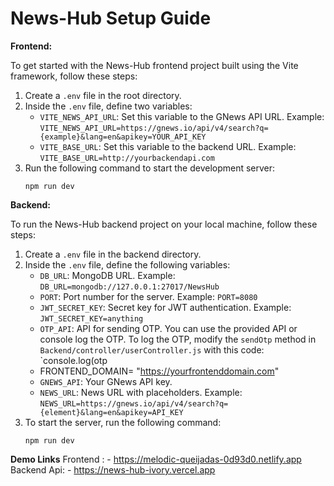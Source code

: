 # News-Hub Setup Guide

**Frontend:**

To get started with the News-Hub frontend project built using the Vite framework, follow these steps:

1. Create a `.env` file in the root directory.
2. Inside the `.env` file, define two variables:
   - `VITE_NEWS_API_URL`: Set this variable to the GNews API URL. Example: `VITE_NEWS_API_URL=https://gnews.io/api/v4/search?q={example}&lang=en&apikey=YOUR_API_KEY`
   - `VITE_BASE_URL`: Set this variable to the backend URL. Example: `VITE_BASE_URL=http://yourbackendapi.com`
3. Run the following command to start the development server:
   ```
   npm run dev
   ```

**Backend:**

To run the News-Hub backend project on your local machine, follow these steps:

1. Create a `.env` file in the backend directory.
2. Inside the `.env` file, define the following variables:
   - `DB_URL`: MongoDB URL. Example: `DB_URL=mongodb://127.0.0.1:27017/NewsHub`
   - `PORT`: Port number for the server. Example: `PORT=8080`
   - `JWT_SECRET_KEY`: Secret key for JWT authentication. Example: `JWT_SECRET_KEY=anything`
   - `OTP_API`: API for sending OTP. You can use the provided API or console log the OTP. To log the OTP, modify the `sendOtp` method in `Backend/controller/userController.js` with this code: `console.log(otp
   - FRONTEND_DOMAIN= "https://yourfrontenddomain.com"
   - `GNEWS_API`: Your GNews API key.
   - `NEWS_URL`: News URL with placeholders. Example: `NEWS_URL=https://gnews.io/api/v4/search?q={element}&lang=en&apikey=API_KEY`
3. To start the server, run the following command:
   ```
   npm run dev
   ```

**Demo Links**
Frontend : - https://melodic-queijadas-0d93d0.netlify.app <br />
Backend Api: - https://news-hub-ivory.vercel.app
